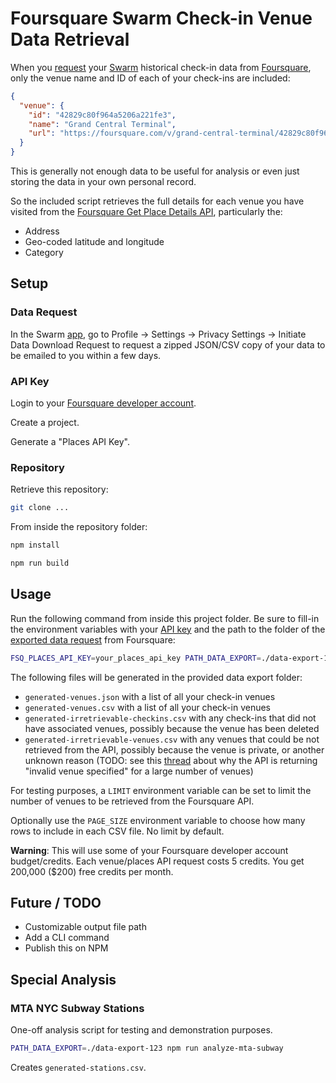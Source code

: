 # Foursquare Swarm Check-in Venue Data Retrieval

When you [request](#data-request) your [Swarm](https://swarmapp.com/) historical check-in data from [Foursquare](https://foursquare.com/), only the venue name and ID of each of your check-ins are included:

```json
{
  "venue": {
    "id": "42829c80f964a5206a221fe3",
    "name": "Grand Central Terminal",
    "url": "https://foursquare.com/v/grand-central-terminal/42829c80f964a5206a221fe3"
  }
}
```

This is generally not enough data to be useful for analysis or even just storing the data in your own personal record.

So the included script retrieves the full details for each venue you have visited from the [Foursquare Get Place Details API](https://location.foursquare.com/developer/reference/place-details), particularly the:

* Address
* Geo-coded latitude and longitude
* Category

## Setup

### Data Request

In the Swarm [app](https://apps.apple.com/us/app/foursquare-swarm-check-in-app/id870161082), go to Profile -> Settings -> Privacy Settings -> Initiate Data Download Request to request a zipped JSON/CSV copy of your data to be emailed to you within a few days.

### API Key

Login to your [Foursquare developer account](https://foursquare.com/developers/home).

Create a project.

Generate a "Places API Key".

### Repository

Retrieve this repository:

```sh
git clone ...
```

From inside the repository folder:

```sh
npm install
```

```sh
npm run build
```

## Usage

Run the following command from inside this project folder. Be sure to fill-in the environment variables with your [API key](#api-key) and the path to the folder of the [exported data request](#data-request) from Foursquare:

```sh
FSQ_PLACES_API_KEY=your_places_api_key PATH_DATA_EXPORT=./data-export-123 npm run generate-venues
```

The following files will be generated in the provided data export folder:

* `generated-venues.json` with a list of all your check-in venues
* `generated-venues.csv` with a list of all your check-in venues
* `generated-irretrievable-checkins.csv` with any check-ins that did not have associated venues, possibly because the venue has been deleted
* `generated-irretrievable-venues.csv` with any venues that could be not retrieved from the API, possibly because the venue is private, or another unknown reason (TODO: see this [thread](https://discord.com/channels/1002230925935005747/1205607917513085039/1205607918976892948) about why the API is returning "invalid venue specified" for a large number of venues)

For testing purposes, a `LIMIT` environment variable can be set to limit the number of venues to be retrieved from the Foursquare API.

Optionally use the `PAGE_SIZE` environment variable to choose how many rows to include in each CSV file. No limit by default.

**Warning**: This will use some of your Foursquare developer account budget/credits. Each venue/places API request costs 5 credits. You get 200,000 ($200) free credits per month.

## Future / TODO

* Customizable output file path
* Add a CLI command
* Publish this on NPM

## Special Analysis

### MTA NYC Subway Stations

One-off analysis script for testing and demonstration purposes.

```sh
PATH_DATA_EXPORT=./data-export-123 npm run analyze-mta-subway
```

Creates `generated-stations.csv`.
